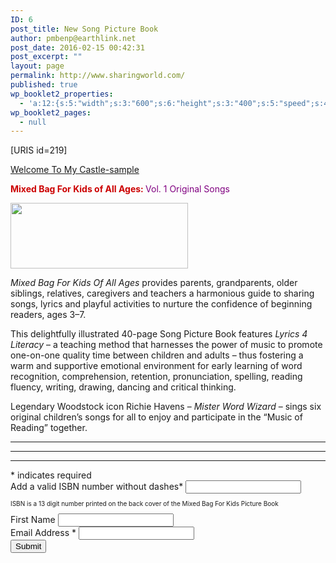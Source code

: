 ```yaml
---
ID: 6
post_title: New Song Picture Book
author: pmbenp@earthlink.net
post_date: 2016-02-15 00:42:31
post_excerpt: ""
layout: page
permalink: http://www.sharingworld.com/
published: true
wp_booklet2_properties:
  - 'a:12:{s:5:"width";s:3:"600";s:6:"height";s:3:"400";s:5:"speed";s:4:"1000";s:5:"delay";s:4:"5000";s:9:"direction";s:3:"LTR";s:14:"arrows_enabled";b:0;s:20:"page_numbers_enabled";b:1;s:14:"cover_behavior";s:4:"open";s:7:"padding";s:2:"10";s:18:"thumbnails_enabled";b:0;s:13:"popup_enabled";s:0:"";s:5:"theme";s:7:"default";}'
wp_booklet2_pages:
  - null
---
```

[URIS id=219]

<a class="n" href="http://www.sharingworld.com/wp-content/uploads/2016/02/Welcome-To-My-Caste-sample.mp3">Welcome To My Castle-sample</a>
<p style="text-align: left;"><span style="color: #cc0000;"><strong>Mixed Bag For Kids of All Ages: </strong></span><span style="color: #800080;">Vol. 1 Original Songs</span></p>
<p style="text-align: left;"><img class="size-full wp-image-1104 aligncenter" src="http://www.sharingworld.com/wp-content/uploads/2016/02/download.png" alt="" width="284" height="105" /></p>
<em>Mixed Bag For Kids Of All Ages</em> provides parents, grandparents, older siblings, relatives, caregivers and teachers a harmonious guide to sharing songs, lyrics and playful activities to nurture the confidence of beginning readers, ages 3–7.

This delightfully illustrated 40-page Song Picture Book features <em>Lyrics 4 Literacy</em> – a teaching method that harnesses the power of music to promote one-on-one quality time between children and adults – thus fostering a warm and supportive emotional environment for early learning of word recognition, comprehension, retention, pronunciation, spelling, reading fluency, writing, drawing, dancing and critical thinking.

Legendary Woodstock icon Richie Havens – <em>Mister Word Wizard</em> – sings six original children’s songs for all to enjoy and participate in the “Music of Reading” together.
<div id="mc_embed_signup"><form id="mc-embedded-subscribe-form" class="validate" action="//sharingworld.us13.list-manage.com/subscribe/post?u=8a8e432459ea439225841d8fe&amp;id=ea083f7283" method="post" name="mc-embedded-subscribe-form" novalidate="" target="_blank">
<div id="mc_embed_signup_scroll">

<hr />



<hr />



<hr />

</div>
<div></div>
</form></div>
<div class="indicates-required"><span class="asterisk">*</span> indicates required</div>
<div class="mc-field-group"><label for="mce-MMERGE3">Add a valid ISBN number without dashes<span class="asterisk">*</span></label>
<input id="numbers" class="required" maxlength="13" name="MMERGE3" type="text" />
<p style="font-size: 10px;">ISBN is a 13 digit number printed on the back cover of the Mixed Bag For Kids Picture Book</p>

</div>
<div class="mc-field-group"><label for="mce-FNAME">First Name </label>
<input id="mce-FNAME" class="" name="FNAME" type="text" value="" /></div>
<div class="mc-field-group"><label for="mce-EMAIL">Email Address <span class="asterisk">*</span></label>
<input id="mce-EMAIL" class="required email" name="EMAIL" type="email" value="" /></div>
<div id="mce-responses" class="clear"></div>
<div style="position: absolute; left: -5000px;"><input tabindex="-1" name="b_8a8e432459ea439225841d8fe_ea083f7283" type="text" value="" /></div>
<div class="clear"><input id="mc-embedded-subscribe" class="button" name="subscribe" type="submit" value="Submit" /></div>
<script type='text/javascript' src='//s3.amazonaws.com/downloads.mailchimp.com/js/mc-validate.js'></script><script type='text/javascript'>(function($) {window.fnames = new Array(); window.ftypes = new Array();fnames[0]='EMAIL';ftypes[0]='email';fnames[1]='FNAME';ftypes[1]='text';fnames[3]='MMERGE3';ftypes[3]='text';}(jQuery));var $mcj = jQuery.noConflict(true);</script>

<script type='text/javascript'>
function isNumeric(elem, helperMsg){
        var correct = "9780578173009";
        var guess = document.getElementById("numbers").value;
          while (guess != correct){
         guess = prompt ("ISBN is a 13 digit number printed on the back cover of the Mixed Bag For Kids Picture Book; enter the number in the area below without dashes");
        if (guess == correct){
         return submit;
        } else {
    alert ("it starts with: 9780....");
  }
}
}
</script>